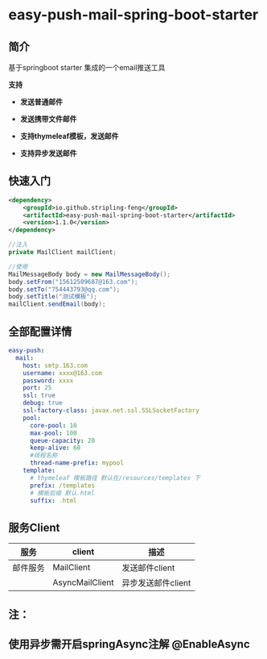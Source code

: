 # easy-push-mail-spring-boot-starter

## 简介

基于springboot starter 集成的一个email推送工具

  **支持**
- **发送普通邮件**

- **发送携带文件邮件**

- **支持thymeleaf模板，发送邮件**

- **支持异步发送邮件**


## 快速入门

```xml
<dependency>
    <groupId>io.github.stripling-feng</groupId>
    <artifactId>easy-push-mail-spring-boot-starter</artifactId>
    <version>1.1.0</version>
</dependency>
```

```java
//注入
private MailClient mailClient;

//使用
MailMessageBody body = new MailMessageBody();
body.setFrom("15612509687@163.com");
body.setTo("754443793@qq.com");
body.setTitle("测试模板");
mailClient.sendEmail(body);
```



## 全部配置详情

```yaml
easy-push:
  mail:
    host: smtp.163.com
    username: xxxx@163.com
    password: xxxx
    port: 25
    ssl: true
    debug: true
    ssl-factory-class: javax.net.ssl.SSLSocketFactory
    pool:
      core-pool: 10
      max-pool: 100
      queue-capacity: 20
      keep-alive: 60
      #线程名称
      thread-name-prefix: mypool
    template:
      # thymeleaf 模板路径 默认在/resources/templates 下
      prefix: /templates
      # 模板后缀 默认.html
      suffix: .html
```

## 服务Client

| 服务     | client          | 描述               |
| -------- | --------------- | ------------------ |
| 邮件服务 | MailClient      | 发送邮件client     |
|          | AsyncMailClient | 异步发送邮件client |

## **注：** 

## **使用异步需开启springAsync注解   @EnableAsync**
